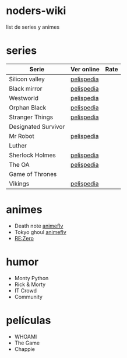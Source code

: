 # noders-wiki
list de series y animes

# series

| Serie |  Ver online | Rate |
| --- | --- | --- |
| Silicon valley | [pelispedia](http://www.pelispedia.tv/serie/silicon-valley/) | |
| Black mirror | [pelispedia](http://www.pelispedia.tv/serie/black-mirror/) | |
| Westworld | [pelispedia](http://www.pelispedia.tv/serie/westworld/) | |
| Orphan Black | [pelispedia](http://www.pelispedia.tv/serie/orphan-black/) | |
| Stranger Things | [pelispedia](www.pelispedia.tv/serie/stranger-things-/) | |
| Designated Survivor | | |
| Mr Robot | [pelispedia](http://www.pelispedia.tv/serie/mr-robot/) | |
| Luther | | |
| Sherlock Holmes | [pelispedia](http://www.pelispedia.tv/serie/sherlock/) | |
| The OA | [pelispedia](www.pelispedia.tv/serie/the-oa/) | |
| Game of Thrones | | |
| Vikings | [pelispedia](http://www.pelispedia.tv/serie/vikings/) | |

# animes
- Death note [animeflv](http://animeflv.me/Anime/9814/death-note-hd/)
- Tokyo ghoul [animeflv](http://animeflv.net/anime/1388/tokyo-ghoul)
- [RE:Zero](http://www.crunchyroll.com/rezero-starting-life-in-another-world-)

# humor
- Monty Python
- Rick & Morty
- IT Crowd
- Community

# películas
- WHOAMI
- The Game
- Chappie
